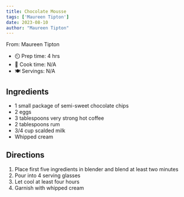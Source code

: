 ```yaml
---
title: Chocolate Mousse
tags: ['Maureen Tipton']
date: 2023-08-10
author: "Maureen Tipton"
---
```

From: Maureen Tipton

- ⏲️ Prep time: 4 hrs
- 🍳 Cook time: N/A
- 🍽️ Servings: N/A

## Ingredients

- 1 small package of semi-sweet chocolate chips
- 2 eggs
- 3 tablespoons very strong hot coffee
- 2 tablespoons rum
- 3/4 cup scalded milk
- Whipped cream

## Directions

1. Place first five ingredients in blender and blend at least two minutes
2. Pour into 4 serving glasses
3. Let cool at least four hours
4. Garnish with whipped cream

